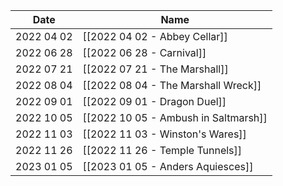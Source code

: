 | Date       | Name                                 |
| ---------- | ------------------------------------ |
| 2022 04 02 | [[2022 04 02 - Abbey Cellar]]        |
| 2022 06 28 | [[2022 06 28 - Carnival]]            |
| 2022 07 21 | [[2022 07 21 - The Marshall]]        |
| 2022 08 04 | [[2022 08 04 - The Marshall Wreck]]  |
| 2022 09 01 | [[2022 09 01 - Dragon Duel]]         |
| 2022 10 05 | [[2022 10 05 - Ambush in Saltmarsh]] |
| 2022 11 03 | [[2022 11 03 - Winston's Wares]]     |
| 2022 11 26 | [[2022 11 26 - Temple Tunnels]]      |
| 2023 01 05 | [[2023 01 05 - Anders Aquiesces]]                                     |


